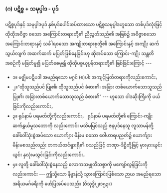 ### (ဂ) ပဋိစ္စ + သမုပ္ပါဒ - ပုဒ်

ပဋိစ္စပုဒ်နှင့် သမုပ္ပါဒပုဒ် နှစ်ပုဒ်ပေါင်းစပ်ထားသော ပဋိစ္စသမုပ္ပါဒဟူသော တစ်ပုဒ်လုံးဖြင့် ထိုထိုအဝိဇ္ဇာ စသော အကြောင်းတရားတို့၏ ညီညွတ်သည်၏ အဖြစ်၌ အဝိဇ္ဇာစသော အကြောင်းတရားနှင့် သင်္ခါရစသော အကျိုးတရားစုတို့၏ အကြောင်းနှင့် အကျိုး ဆက်သွယ်လျက် အဆက်ဆက် မပြတ်ဖြစ်နေခြင်းဟု ဆိုအပ်သော ကြောင်း-ကျိုး သန္တတိအစဉ်ကို မဖြတ်မူ၍ မပြတ်စေမူ၍ ထိုထိုပစ္စယုပ္ပန်တရားတို့၏ ဖြစ်ခြင်းကြောင့် ---

- ၁။ မဇ္ဈိမပဋိပဒါ အမည်ရသော မဂ္ဂင် (၈)ပါး အကျင့်မြတ်တရားကိုလည်းကောင်း，
- ၂။“ထိုသူသည်ပင် ပြု၏၊ ထိုသူသည်ပင် ခံစား၏၊ အခြား တစ်ယောက်သောသူသည် ပြု၏၊ အခြားတစ်ယောက်သောသူသည် ခံစား၏” --- ဟူသော ဝါဒဆိုးကြီးကို ပယ်ခြင်းကိုလည်းကောင်း，
- ၃။ ရုပ်နာမ် ပရမတ်တို့ကိုလည်းကောင်း， ရုပ်နာမ် ပရမတ်တို့၏ ကြောင်း-ကျိုး ဆက်နွှယ်မှုသဘောကို လည်းကောင်း မသိမမြင်သည့် ဇနပုဒ်နေသူ လူသာမန်တို့ ခေါ်ဝေါ်သုံးစွဲအပ်သော ယောက်ျား မိန်းမ စသော ဝေါဟာရပညတ်၌ ယောက်ျား မိန်းမစသည်လည်း တကယ်ထင်ရှားရှိ၏ စသည်ဖြင့် တဏှာ-ဒိဋ္ဌိတို့ဖြင့် မှားမှားယွင်းယွင်း နှလုံးမသွင်းခြင်းကိုလည်းကောင်း，
- ၄။ လူတို့ ခေါ်ဝေါ်သုံးစွဲနေသည့် လောကသမ္မုတိသစ္စာကို မကျော်လွန်ခြင်းကိုလည်းကောင်း --- ဤသို့သော နိဗ္ဗာန်သို့ သွားကြောင်းဖြစ်သော ဉာယ အမည်ရသော အရိယမဂ်ခရီးကို ဖော်ပြအပ်ပေသည်။ (ဝိသုဒ္ဓိ၊၂၊၁၅၃။) 
